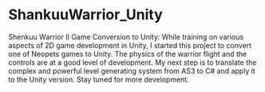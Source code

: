# ShankuuWarrior_Unity
Shenkuu Warrior II Game Conversion to Unity:
While training on various aspects of 2D game development in Unity, I started this project to 
convert one of Neopets games to Unity.
The physics of the warrior flight and the controls are at a good level of development.
My next step is to translate the complex and powerful level generating system from AS3 to C# and apply it
to the Unity version.
Stay tuned for more development. 
